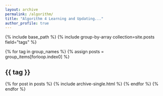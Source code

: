 ```yaml
---
layout: archive
permalink: /algorithm/
title: "Algorithm 4 Learning and Updating..."
author_profile: true
---
```


{% include base_path %}
{% include group-by-array collection=site.posts  field="tags" %}

{% for tag in group_names %}
  {% assign posts = group_items[forloop.index0] %}
  <h2 id="{{ tag | slugify }}" class="archive__subtitle">{{ tag }}</h2>
  {% for post in posts %}
    {% include archive-single.html %}
  {% endfor %}
{% endfor %}
